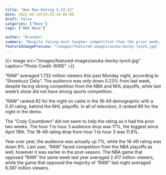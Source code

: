 ```yaml
--- 
title: "Wwe Raw Rating 5-23-22"
date: 2022-05-24T19:53:24-04:00
draft: false
catgories: ["News"]
tags: ["WWE News"]

author: "Brandon"
summary: "Despite facing much tougher competition than the prior week, “WWE RAW” only saw a small drop in their audience this past Monday night, although the 18-49 demo rating had a much bigger dip."
featuredImagePreview: "/images/featured-images/asuka-becky-lynch.jpg"
---
```


{{< image src="/images/featured-images/asuka-becky-lynch.jpg" caption="Photo Credit: WWE" >}}

“RAW” averaged 1.732 million viewers this past Monday night, according to “Showbuzz Daily“. The audience was only down 0.23% from last week, despite facing strong competition from the NBA and NHL playoffs, while last week’s show did not have strong sports competition.

“RAW” ranked #2 for the night on cable in the 18-49 demographic with a 0.41 rating, behind the NHL playoffs. In all of television, it ranked #9 for the night in the demo.

The “Cody Countdown” did not seem to help the rating as it had the prior two weeks. The hour 1 to hour 3 audience drop was 17%, the biggest since April 18th. The 18-49 rating drop from hour 1 to hour 3 was 11.6%.

Year over year, the audience was actually up 7%, while the 18-49 rating was down 9%. Last year, “RAW” faced competition from the NBA playoffs as well, however it was earlier in the post-season. The NBA game that opposed “RAW” the same week last year averaged 2.417 million viewers, while the game that opposed the majority of “RAW” last night averaged 6.397 million viewers.
